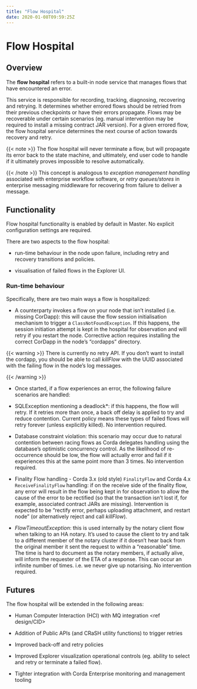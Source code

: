 ```yaml
---
title: "Flow Hospital"
date: 2020-01-08T09:59:25Z
---
```



# Flow Hospital

## Overview
The **flow hospital** refers to a built-in node service that manages flows that have encountered an error.

This service is responsible for recording, tracking, diagnosing, recovering and retrying. It determines whether errored flows should be retried
                from their previous checkpoints or have their errors propagate. Flows may be recoverable under certain scenarios (eg. manual intervention
                may be required to install a missing contract JAR version). For a given errored flow, the flow hospital service determines the next course of
                action towards recovery and retry.


{{< note >}}
The flow hospital will never terminate a flow, but will propagate its error back to the state machine, and ultimately, end user code to handle
                    if it ultimately proves impossible to resolve automatically.


{{< /note >}}
This concept is analogous to *exception management handling* associated with enterprise workflow software, or
                *retry queues/stores* in enterprise messaging middleware for recovering from failure to deliver a message.


## Functionality
Flow hospital functionality is enabled by default in Master. No explicit configuration settings are required.

There are two aspects to the flow hospital:


* run-time behaviour in the node upon failure, including retry and recovery transitions and policies.


* visualisation of failed flows in the Explorer UI.



### Run-time behaviour
Specifically, there are two main ways a flow is hospitalized:


* A counterparty invokes a flow on your node that isn’t installed (i.e. missing CorDapp):
                            this will cause the flow session initialisation mechanism to trigger a `ClassNotFoundException`.
                            If this happens, the session initiation attempt is kept in the hospital for observation and will retry if you restart the node.
                            Corrective action requires installing the correct CorDapp in the node’s “cordapps” directory.


{{< warning >}}
There is currently no retry API. If you don’t want to install the cordapp, you should be able to call *killFlow* with the UUID
                                associated with the failing flow in the node’s log messages.


{{< /warning >}}

* Once started, if a flow experiences an error, the following failure scenarios are handled:


* SQLException mentioning a deadlock*:
                                    if this happens, the flow will retry. If it retries more than once, a back off delay is applied to try and reduce contention.
                                    Current policy means these types of failed flows will retry forever (unless explicitly killed).  No intervention required.


* Database constraint violation:
                                    this scenario may occur due to natural contention between racing flows as Corda delegates handling using the database’s optimistic concurrency control.
                                    As the likelihood of re-occurrence should be low, the flow will actually error and fail if it experiences this at the same point more than 3 times. No intervention required.


* Finality Flow handling - Corda 3.x (old style) `FinalityFlow` and Corda 4.x `ReceiveFinalityFlow` handling:
                                    if on the receive side of the finality flow, any error will result in the flow being kept in for observation to allow the cause of the
                                    error to be rectified (so that the transaction isn’t lost if, for example, associated contract JARs are missing).
                                    Intervention is expected to be “rectify error, perhaps uploading attachment, and restart node” (or alternatively reject and call *killFlow*).


* *FlowTimeoutException*:
                                    this is used internally by the notary client flow when talking to an HA notary.  It’s used to cause the client to try and talk to a different
                                    member of the notary cluster if it doesn’t hear back from the original member it sent the request to within a “reasonable” time.
                                    The time is hard to document as the notary members, if actually alive, will inform the requester of the ETA of a response.
                                    This can occur an infinite number of times.  i.e. we never give up notarising.  No intervention required.




## Futures
The flow hospital will be extended in the following areas:


* Human Computer Interaction (HCI) with MQ integration <ref design/CID>


* Addition of Public APIs (and CRaSH utility functions) to trigger retries


* Improved back-off and retry policies


* Improved Explorer visualization operational controls (eg. ability to select and retry or terminate a failed flow).


* Tighter integration with Corda Enterprise monitoring and management tooling



